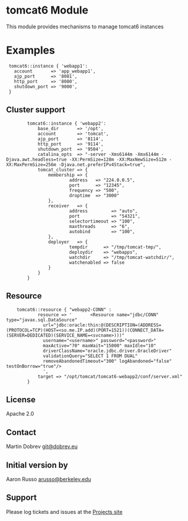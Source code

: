 # tomcat6 Module #

This module provides mechanisms to manage tomcat6 instances

# Examples #

```puppet
 tomcat6::instance { 'webapp1':
   account       => 'app_webapp1',
   ajp_port      => '8081',
   http_port     => '8080',
   shutdown_port => '9000',
 }
```

## Cluster support ##

```puppet
        tomcat6::instance { 'webapp2':
            base_dir       => '/opt',
            account        => 'tomcat',
            ajp_port       => '8114',
            http_port      => '9114',
            shutdown_port  => '9504',
            catalina_opts  => "-server -Xms6144m -Xmx6144m -Djava.awt.headless=true -XX:PermSize=128m -XX:MaxNewSize=512m -XX:MaxPermSize=256m -Djava.net.preferIPv4Stack=true",
            tomcat_cluster => {
                membership => {
                        address   => "224.0.0.5",
                        port      => "12345",
                        frequency => "500",
                        droptime  => "3000"
                },
                receiver   => {
                        address         => "auto",
                        port            => "54321",
                        selectortimeout => "100",
                        maxthreads      => "6",
                        autobind        => "100",
                },
                deployer   => {
                        tempdir      => "/tmp/tomcat-tmp/",
                        deploydir    => "webapps",
                        watchdir     => "/tmp/tomcat-watchdir/",
                        watchenabled => false
                }
            }
        }
```

## Resource ##

```puppet
	tomcat6::resource { "webapp2-CONN" :
            resource => '       <Resource name="jdbc/CONN" type="javax.sql.DataSource"
              url="jdbc:oracle:thin:@(DESCRIPTION=(ADDRESS=(PROTOCOL=TCP)(HOST=<so.me.IP.add)(PORT=1521))(CONNECT_DATA=(SERVER=DEDICATED)(SERVICE_NAME=<svcname>)))"
              username="<username>" password="<password>"
              maxActive="70" maxWait="15000" maxIdle="10"
              driverClassName="oracle.jdbc.driver.OracleDriver"
              validationQuery="SELECT 1 FROM DUAL"
              removeAbandonedTimeout="300" logAbandoned="false" testOnBorrow="true"/>
              ',
            target => "/opt/tomcat/tomcat6-webapp2/conf/server.xml"
        } 
```

License
-------

Apache 2.0

Contact
-------

Martin Dobrev <git@dobrev.eu>

Initial version by
------------------

Aaron Russo <arusso@berkeley.edu>

Support
-------

Please log tickets and issues at the
[Projects site](https://github.com/mclueppers/puppet-tomcat6/issues/)
